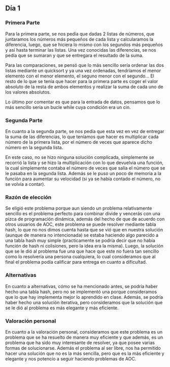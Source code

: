## Día 1
### Primera Parte
Para la primera parte, se nos pedía que dadas 2 listas de números, que juntaramos los números más pequeños de cada lista y calcularamos la diferencia, luego, que se hiciera lo mismo con los segundos más pequeños y así hasta terminar las listas. Una vez conocidas las diferencias, se nos pedía que se sumaran y que se entregara el resultado de la suma.

Para las comparaciones, se pensó que lo más sencillo sería ordenar las dos listas mediante un quicksort y ya una vez ordenadas, tendríamos el menor elemento con el menor elemento, el seguno menor con el segundo... El resto de lo que se tenía que hacer para la primera parte es coger el valor absoluto de la resta de ambos elementos y realizar la suma de cada uno de los valores absolutos.

Lo último por comentar es que para la entrada de datos, pensamos que lo más sencillo sería un bucle while cuya condición era un cin.

### Segunda Parte
En cuanto a la segunda parte, se nos pedía que esta vez en vez de entregar la suma de las diferencias, lo que teníamos que hacer es multiplicar cada número de la primera lista, por el número de veces que aparece dicho número en la segunda lista.

En este caso, no se hizo ninguna solución complicada, símplemente se recorrió la lista y se hizo la multiplicación con lo que devuelvia una función, la cual simplemente contaba el número de veces que salía el número que se le pasaba en la segunda lista. Además se le puso un poco de memoria a la función para aumentar su velocidad (si ya se había contado el número, no se volvía a contar).

### Razón de elección
Se eligió este problema porque aun siendo un problema relativamente sencillo es el problema perfecto para combinar divide y vencerás con una pizca de programación dinámica, además del hecho de que de acuerdo con otros usuarios de AOC, este problema se puede resolver mediante tabla hash, lo que no nos dimos cuenta hasta que se vió que en nuestra solución (aunque de manera no intencionada) se estaba haciendo algo parecido a una tabla hash muy simple (practicamente se podría decir que no había función de hash ni colisiones, pero la idea era la misma). Luego, la solución que se le dió al problema fue una que hace que este no fuera tan sencillo como lo resolvería una persona cualquiera, lo cual consideramos que al final el problema podía calificar para entrega en cuanto a dificultad.

### Alternativas
En cuanto a alternativas, cómo se ha mencionado antes, se podría haber hecho una tabla hash, pero no se implementó una porque consideramos que lo que hay implementa mejor lo aprendido en clase. Además, se podría haber hecho una solución iterativa, pero consideramos que la solución que se le dió al problema es más elegante y más eficiente.

### Valoración personal
En cuanto a la valoración personal, consideramos que este problema es un problema que se ha resuelto de manera muy eficiente y que además, es un problema que ha sido muy interesante de resolver, ya que posee varias formas de solucionarse. Además el problema al ser libre, nos ha permitido hacer una solución que no es la más sencilla, pero que es la más eficiente y elegante y nos potencío a seguir haciendo problemas de AOC.

